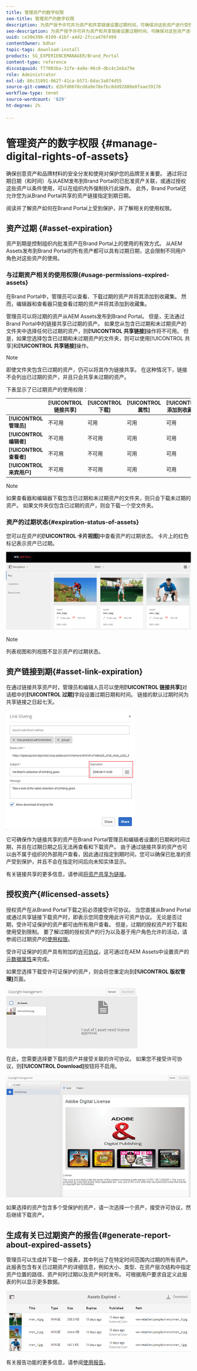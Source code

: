 ```yaml
---
title: 管理资产的数字权限
seo-title: 管理资产的数字权限
description: 为资产授予许可并为资产和共享链接设置过期时间，可确保对这些资产进行受控的使用并保护它们。
seo-description: 为资产授予许可并为资产和共享链接设置过期时间，可确保对这些资产进行受控的使用并保护它们。
uuid: ce30e398-0109-41bf-a4d2-2fcca476f499
contentOwner: bdhar
topic-tags: download-install
products: SG_EXPERIENCEMANAGER/Brand_Portal
content-type: reference
discoiquuid: f77003ba-31fe-4a9e-96c8-dbc4c2eba79e
role: Administrator
exl-id: 86c31891-0627-41ca-b571-8dac3a074d55
source-git-commit: d2bfd06f8cd8a9e78efbc8dd92880e0faae39176
workflow-type: tm+mt
source-wordcount: '829'
ht-degree: 2%

---
```


# 管理资产的数字权限 {#manage-digital-rights-of-assets}

确保创意资产和品牌材料的安全分发和使用对保护您的品牌至关重要。 通过将过期日期（和时间）与从AEM发布到Brand Portal的已批准资产关联，或通过授权这些资产以条件使用，可以在组织内外强制执行此操作。 此外，Brand Portal还允许您为从Brand Portal共享的资产链接指定到期日期。

阅读并了解资产如何在Brand Portal上受到保护，并了解相关的使用权限。

## 资产过期 {#asset-expiration}

资产到期是控制组织内批准资产在Brand Portal上的使用的有效方式。 从AEM Assets发布到Brand Portal的所有资产都可以具有过期日期，这会限制不同用户角色对这些资产的使用。

### 与过期资产相关的使用权限{#usage-permissions-expired-assets}

在Brand Portal中，管理员可以查看、下载过期的资产并将其添加到收藏集。 然而，编辑器和查看器只能查看过期的资产并将其添加到收藏集。

管理员可以将过期的资产从AEM Assets发布到Brand Portal。 但是，无法通过Brand Portal中的链接共享已过期的资产。 如果您从包含已过期和未过期资产的文件夹中选择任何已过期的资产，则&#x200B;**[!UICONTROL 共享链接]**&#x200B;操作将不可用。 但是，如果您选择包含已过期和未过期资产的文件夹，则可以使用[!UICONTROL 共享]和&#x200B;**[!UICONTROL 共享链接]**&#x200B;操作。

>[!NOTE]
>
>即使文件夹包含已过期的资产，仍可以将其作为链接共享。 在这种情况下，链接不会列出已过期的资产，并且只会共享未过期的资产。

下表显示了已过期资产的使用权限：

|  | **[!UICONTROL 链接共享]** | **[!UICONTROL 下载]** | **[!UICONTROL 属性]** | **[!UICONTROL 添加到收藏集]** | **[!UICONTROL 删除]** |
|---|---|---|---|---|---|
| **[!UICONTROL 管理员]** | 不可用 | 可用 | 可用 | 可用 | 可用 |
| **[!UICONTROL 编辑者]** | 不可用 | 不可用 | 可用 | 可用 | 不可用 |
| **[!UICONTROL 查看者]** | 不可用 | 不可用 | 可用 | 可用 | 不可用 |
| **[!UICONTROL 来宾用户]** | 不可用 | 不可用 | 可用 | 可用 | 不可用 |

>[!NOTE]
>
>如果查看器和编辑器下载包含已过期和未过期资产的文件夹，则只会下载未过期的资产。 如果文件夹仅包含已过期的资产，则会下载一个空文件夹。

### 资产的过期状态{#expiration-status-of-assets}

您可以在资产的&#x200B;**[!UICONTROL 卡片视图]**&#x200B;中查看资产的过期状态。 卡片上的红色标记表示资产已过期。

![](assets/expired_assets_cardview.png)

>[!NOTE]
>
>列表视图和列视图不显示资产的过期状态。

## 资产链接到期{#asset-link-expiration}

在通过链接共享资产时，管理员和编辑人员可以使用&#x200B;**[!UICONTROL 链接共享]**&#x200B;对话框中的&#x200B;**[!UICONTROL 过期]**&#x200B;字段设置过期日期和时间。 链接的默认过期时间为共享链接之日起七天。

![](assets/asset-link-sharing.png)

它可确保作为链接共享的资产在Brand Portal管理员和编辑者设置的日期和时间过期，并且在过期日期之后无法再查看和下载资产。 由于通过链接共享的资产也可以由不属于组织的外部用户查看，因此通过指定到期时间，您可以确保已批准的资产受到保护，并且不会在指定时间后向未知实体显示。

有关链接共享的更多信息，请参阅[将资产共享为链接](../using/brand-portal-link-share.md)。

## 授权资产{#licensed-assets}

授权资产在从Brand Portal下载之前必须接受许可协议。 当您直接从Brand Portal或通过共享链接下载资产时，即表示您同意使用此许可资产协议。 无论是否过期，受许可证保护的资产都可由所有用户查看。 但是，过期的授权资产的下载和使用受到限制。 要了解过期的授权资产的行为以及基于用户角色允许的活动，请参阅已过期资产的[使用权限](../using/manage-digital-rights-of-assets.md#usage-permissions-expired-assets)。

受许可证保护的资产具有附加的[许可协议](https://helpx.adobe.com/experience-manager/6-5/assets/using/drm.html#DigitalRightsManagementinAssets)，这可通过在AEM Assets中设置资产的[元数据属性](https://helpx.adobe.com/experience-manager/6-5/assets/using/drm.html#DigitalRightsManagementinAssets)来完成。

如果您选择下载受许可证保护的资产，则会将您重定向到&#x200B;**[!UICONTROL 版权管理]**&#x200B;页面。

![](assets/asset-copyright-mgmt.png)

在此，您需要选择要下载的资产并接受关联的许可协议。 如果您不接受许可协议，则&#x200B;**[!UICONTROL Download]**&#x200B;按钮将不启用。

![](assets/licensed-asset-download-2.png)

如果选择的资产包含多个受保护的资产，请一次选择一个资产，接受许可协议，然后继续下载资产。

## 生成有关已过期资产的报告{#generate-report-about-expired-assets}

管理员可以生成并下载一个报表，其中列出了在特定时间范围内过期的所有资产。 此报表包含有关已过期资产的详细信息，例如大小、类型、在资产层次结构中指定资产位置的路径、资产何时过期以及资产何时发布。 可根据用户要求自定义此报表的列以显示更多数据。

![](assets/assets-expired.png)

有关报告功能的更多信息，请参阅[使用报告](../using/brand-portal-reports.md#work-with-reports)。
